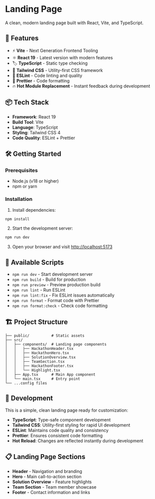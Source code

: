 # Landing Page

A clean, modern landing page built with React, Vite, and TypeScript.

## 🚀 Features

- ⚡️ **Vite** - Next Generation Frontend Tooling
- ⚛️ **React 19** - Latest version with modern features
- 🏷️ **TypeScript** - Static type checking
- 🎨 **Tailwind CSS** - Utility-first CSS framework
- 📏 **ESLint** - Code linting and quality
- 🎨 **Prettier** - Code formatting
- 🔥 **Hot Module Replacement** - Instant feedback during development

## 📦 Tech Stack

- **Framework**: React 19
- **Build Tool**: Vite
- **Language**: TypeScript
- **Styling**: Tailwind CSS 4
- **Code Quality**: ESLint + Prettier

## 🛠️ Getting Started

### Prerequisites

- Node.js (v18 or higher)
- npm or yarn

### Installation

1. Install dependencies:

```bash
npm install
```

2. Start the development server:

```bash
npm run dev
```

3. Open your browser and visit [http://localhost:5173](http://localhost:5173)

## 📝 Available Scripts

- `npm run dev` - Start development server
- `npm run build` - Build for production
- `npm run preview` - Preview production build
- `npm run lint` - Run ESLint
- `npm run lint:fix` - Fix ESLint issues automatically
- `npm run format` - Format code with Prettier
- `npm run format:check` - Check code formatting

## 🏗️ Project Structure

```
├── public/          # Static assets
├── src/
│   ├── components/  # Landing page components
│   │   ├── HackathonHeader.tsx
│   │   ├── HackathonHero.tsx
│   │   ├── SolutionOverview.tsx
│   │   ├── TeamSection.tsx
│   │   ├── HackathonFooter.tsx
│   │   └── Highlight.tsx
│   ├── App.tsx      # Main App component
│   └── main.tsx     # Entry point
└── ...config files
```

## 🔧 Development

This is a simple, clean landing page ready for customization:

- **TypeScript**: Type-safe component development
- **Tailwind CSS**: Utility-first styling for rapid UI development
- **ESLint**: Maintains code quality and consistency
- **Prettier**: Ensures consistent code formatting
- **Hot Reload**: Changes are reflected instantly during development

## 📋 Landing Page Sections

- **Header** - Navigation and branding
- **Hero** - Main call-to-action section
- **Solution Overview** - Feature highlights
- **Team Section** - Team member showcase
- **Footer** - Contact information and links
